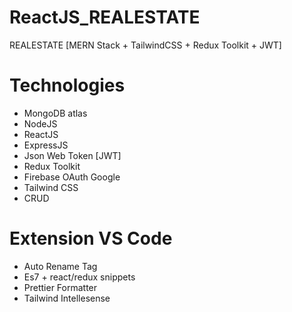 # ReactJS_REALESTATE
REALESTATE [MERN Stack + TailwindCSS + Redux Toolkit + JWT]
# Technologies
- MongoDB atlas
- NodeJS 
- ReactJS
- ExpressJS
- Json Web Token [JWT]
- Redux Toolkit
- Firebase OAuth Google
- Tailwind CSS
- CRUD
# Extension VS Code
- Auto Rename Tag
- Es7 + react/redux snippets
- Prettier Formatter
- Tailwind Intellesense
